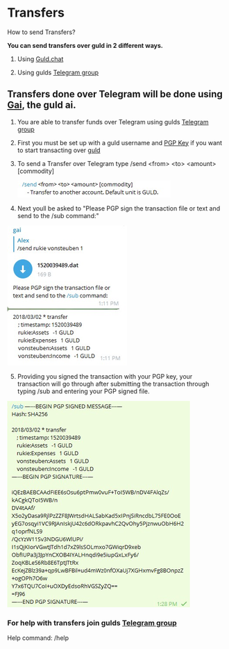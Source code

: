 # Transfers

How to send Transfers?

**You can send transfers over guld in 2 different ways.**

1. Using [Guld.chat](http://guld.chat/)

2. Using gulds [Telegram group](https://t.me/guldcoin)

## Transfers done over Telegram will be done using [Gai](http://guld.chat/1-guld.chat-setup.html), the guld ai.

1. You are able to transfer funds over Telegram using gulds [Telegram group](https://t.me/guldcoin)

2. First you must be set up with a guld username and [PGP Key](http://guld.chat/4-FAQ.html) if you want to start transacting over [guld](http://guld.chat/)

3. To send a Transfer over Telegram type /send \<from> \<to> \<amount> \[commodity]
    
    ![](https://github.com/Alexstang/guld-chat/blob/patch-2/docs/img/sendcommand.jpg)

4. Next youll be asked to "Please PGP sign the transaction file or text and send to the /sub command:"

![](https://github.com/Alexstang/guld-chat/blob/patch-2/docs/img/TransferVerification.jpg)
  
5. Providing you signed the transaction with your PGP key, your transaction will go through after submitting the transaction through typing /sub and entering your PGP signed file.

![](https://github.com/Alexstang/guld-chat/blob/patch-2/docs/img/GuldTransaction.jpg)
  
  
  ### **For help with transfers join gulds [Telegram group](https://t.me/guldcoin)**

Help command: /help
